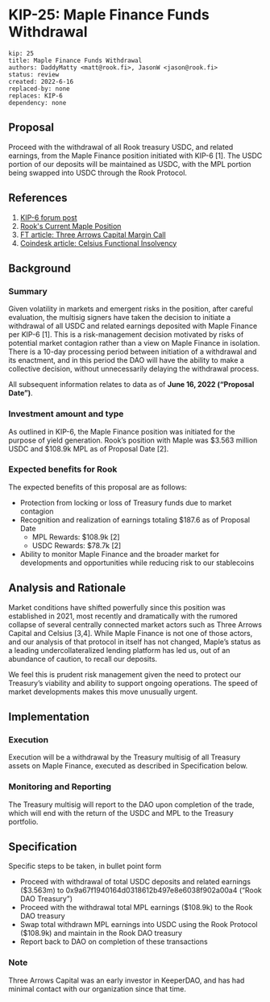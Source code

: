 # KIP-25: Maple Finance Funds Withdrawal
```
kip: 25
title: Maple Finance Funds Withdrawal
authors: DaddyMatty <matt@rook.fi>, JasonW <jason@rook.fi>
status: review
created: 2022-6-16
replaced-by: none
replaces: KIP-6
dependency: none
```

## Proposal

Proceed with the withdrawal of all Rook treasury USDC, and related earnings, from the Maple Finance position initiated with KIP-6 [1]. The USDC portion of our deposits will be maintained as USDC, with the MPL portion being swapped into USDC through the Rook Protocol.

## References

1. [KIP-6 forum post](https://forum.rook.fi/t/kip-6-yield-generation-on-maple-finance/157/13) 
2. [Rook's Current Maple Position](https://dune.com/0x_stubbs/Rook-Ecosystem) 
3. [FT article: Three Arrows Capital Margin Call](https://www.ft.com/content/126d8b02-f06a-4fd9-a57b-9f4ceab3de71) 
4. [Coindesk article: Celsius Functional Insolvency ](https://www.coindesk.com/business/2022/06/16/how-crypto-lender-celsius-overheated/)

## Background

### Summary

Given volatility in markets and emergent risks in the position, after careful evaluation, the multisig signers have taken the decision to initiate a withdrawal of all USDC and related earnings deposited with Maple Finance per KIP-6 [1]. This is a risk-management decision motivated by risks of potential market contagion rather than a view on Maple Finance in isolation. There is a 10-day processing period between initiation of a withdrawal and its enactment, and in this period the DAO will have the ability to make a collective decision, without unnecessarily delaying the withdrawal process.

All subsequent information relates to data as of **June 16, 2022 (“Proposal Date”)**.

### Investment amount and type

As outlined in KIP-6, the Maple Finance position was initiated for the purpose of yield generation. Rook’s position with Maple was $3.563 million USDC and $108.9k MPL as of Proposal Date [2].

### Expected benefits for Rook

The expected benefits of this proposal are as follows:

* Protection from locking or loss of Treasury funds due to market contagion
* Recognition and realization of earnings totaling $187.6 as of Proposal Date
  * MPL Rewards: $108.9k [2]
  * USDC Rewards: $78.7k [2]
* Ability to monitor Maple Finance and the broader market for developments and opportunities while reducing risk to our stablecoins

## Analysis and Rationale

Market conditions have shifted powerfully since this position was established in 2021, most recently and dramatically with the rumored collapse of several centrally connected market actors such as Three Arrows Capital and Celsius [3,4]. While Maple Finance is not one of those actors, and our analysis of that protocol in itself has not changed, Maple’s status as a leading undercollateralized lending platform has led us, out of an abundance of caution, to recall our deposits.

We feel this is prudent risk management given the need to protect our Treasury’s viability and ability to support ongoing operations. The speed of market developments makes this move unusually urgent.

## Implementation

### Execution

Execution will be a withdrawal by the Treasury multisig of all Treasury assets on Maple Finance, executed as described in Specification below.

### Monitoring and Reporting

The Treasury multisig will report to the DAO upon completion of the trade, which will end with the return of the USDC and MPL to the Treasury portfolio.

## Specification

Specific steps to be taken, in bullet point form

* Proceed with withdrawal of total USDC deposits and related earnings ($3.563m) to 0x9a67f1940164d0318612b497e8e6038f902a00a4 (“Rook DAO Treasury”)
* Proceed with the withdrawal total MPL earnings ($108.9k) to the Rook DAO treasury
* Swap total withdrawn MPL earnings into USDC using the Rook Protocol ($108.9k) and maintain in the Rook DAO treasury
* Report back to DAO on completion of these transactions

### Note

Three Arrows Capital was an early investor in KeeperDAO, and has had minimal contact with our organization since that time.
